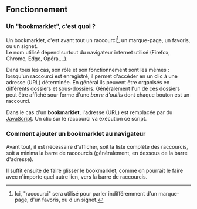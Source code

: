 ## Fonctionnement

### Un "bookmarklet", c'est quoi ?

Un bookmarklet, c'est avant tout un raccourci[^1], un marque-page, un favoris,
ou un signet.  
Le nom utilisé dépend surtout du navigateur internet utilisé (Firefox, Chrome,
Edge, Opéra,…).

Dans tous les cas, son rôle et son fonctionnement sont les mêmes : lorsqu'un
raccourci est enregistré, il permet d'accéder en un clic à une adresse (URL)
déterminée. En général ils peuvent être organisés en différents dossiers et
sous-dossiers. Généralement l'un de ces dossiers peut être affiché sour forme
d'une *barre d'outils* dont chaque bouton est un raccourci.

Dans le cas d'un **bookmarklet**, l'adresse (URL) est remplacée par du
[JavaScript][JavaScript]. Un clic sur le raccourci va exécution ce script.

### Comment ajouter un bookmarklet au navigateur

Avant tout, il est nécessaire d'afficher, soit la liste complète des raccourcis,
soit a minima la barre de raccourcis (généralement, en dessous de la barre
d'adresse).

Il suffit ensuite de faire glisser le bookmarklet, comme on pourrait le faire
avec n'importe quel autre lien, vers la barre de raccourcis.

[^1]: Ici, "raccourci" sera utilisé pour parler indifféremment d'un marque-page, d'un favoris, ou d'un signet.

[JavaScript]: https://fr.wikipedia.org/wiki/JavaScript

